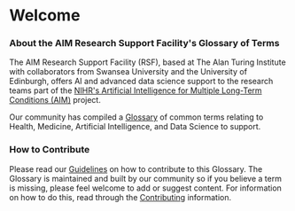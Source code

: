 # Welcome

### About the AIM Research Support Facility's Glossary of Terms

The AIM Research Support Facility (RSF), based at The Alan Turing Institute with collaborators from Swansea University and the University of Edinburgh, offers AI and advanced data science support to the research teams part of the [NIHR&#39;s Artificial Intelligence for Multiple Long-Term Conditions (AIM)](https://www.nihr.ac.uk/blog/artificial-intelligence-to-understand-clusters-of-multiple-long-term-conditions-an-nihr-priority/25171) project.

Our community has compiled a [Glossary](./glossary.md) of common terms relating to Health, Medicine, Artificial Intelligence, and Data Science to support.

### How to Contribute

Please read our [Guidelines](./contributing.md) on how to contribute to this Glossary. The Glossary is maintained and built by our community so if you believe a term is missing, please feel welcome to add or suggest content. For information on how to do this, read through the [Contributing](./contributing.md) information.
